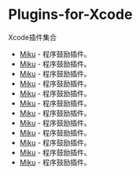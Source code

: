 # Plugins-for-Xcode
Xcode插件集合
 * [Miku](https://github.com/poboke/Miku.git) - 程序鼓励插件。
 * [Miku](https://github.com/poboke/Miku.git) - 程序鼓励插件。
 * [Miku](https://github.com/poboke/Miku.git) - 程序鼓励插件。
 * [Miku](https://github.com/poboke/Miku.git) - 程序鼓励插件。
 * [Miku](https://github.com/poboke/Miku.git) - 程序鼓励插件。
 * [Miku](https://github.com/poboke/Miku.git) - 程序鼓励插件。
 * [Miku](https://github.com/poboke/Miku.git) - 程序鼓励插件。
 * [Miku](https://github.com/poboke/Miku.git) - 程序鼓励插件。
 * [Miku](https://github.com/poboke/Miku.git) - 程序鼓励插件。
 * [Miku](https://github.com/poboke/Miku.git) - 程序鼓励插件。
 * [Miku](https://github.com/poboke/Miku.git) - 程序鼓励插件。
 * [Miku](https://github.com/poboke/Miku.git) - 程序鼓励插件。

